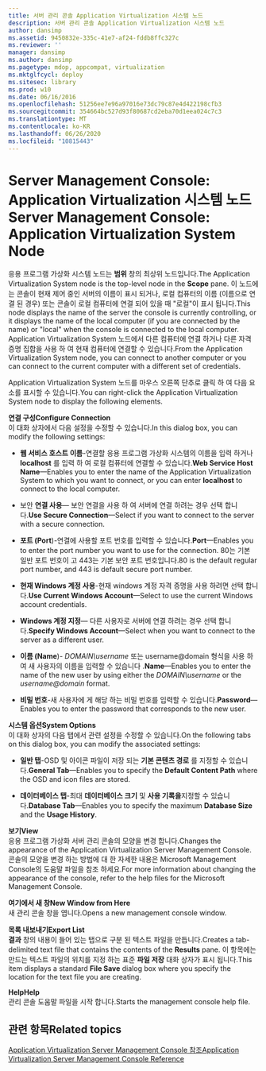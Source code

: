 ```yaml
---
title: 서버 관리 콘솔 Application Virtualization 시스템 노드
description: 서버 관리 콘솔 Application Virtualization 시스템 노드
author: dansimp
ms.assetid: 9450832e-335c-41e7-af24-fddb8ffc327c
ms.reviewer: ''
manager: dansimp
ms.author: dansimp
ms.pagetype: mdop, appcompat, virtualization
ms.mktglfcycl: deploy
ms.sitesec: library
ms.prod: w10
ms.date: 06/16/2016
ms.openlocfilehash: 51256ee7e96a97016e73dc79c87e4d422198cfb3
ms.sourcegitcommit: 354664bc527d93f80687cd2eba70d1eea024c7c3
ms.translationtype: MT
ms.contentlocale: ko-KR
ms.lasthandoff: 06/26/2020
ms.locfileid: "10815443"
---
```

# <span data-ttu-id="aff47-103">Server Management Console: Application Virtualization 시스템 노드</span><span class="sxs-lookup"><span data-stu-id="aff47-103">Server Management Console: Application Virtualization System Node</span></span>


<span data-ttu-id="aff47-104">응용 프로그램 가상화 시스템 노드는 **범위** 창의 최상위 노드입니다.</span><span class="sxs-lookup"><span data-stu-id="aff47-104">The Application Virtualization System node is the top-level node in the **Scope** pane.</span></span> <span data-ttu-id="aff47-105">이 노드에는 콘솔이 현재 제어 중인 서버의 이름이 표시 되거나, 로컬 컴퓨터의 이름 (이름으로 연결 된 경우) 또는 콘솔이 로컬 컴퓨터에 연결 되어 있을 때 "로컬"이 표시 됩니다.</span><span class="sxs-lookup"><span data-stu-id="aff47-105">This node displays the name of the server the console is currently controlling, or it displays the name of the local computer (if you are connected by the name) or "local" when the console is connected to the local computer.</span></span> <span data-ttu-id="aff47-106">Application Virtualization System 노드에서 다른 컴퓨터에 연결 하거나 다른 자격 증명 집합을 사용 하 여 현재 컴퓨터에 연결할 수 있습니다.</span><span class="sxs-lookup"><span data-stu-id="aff47-106">From the Application Virtualization System node, you can connect to another computer or you can connect to the current computer with a different set of credentials.</span></span>

<span data-ttu-id="aff47-107">Application Virtualization System 노드를 마우스 오른쪽 단추로 클릭 하 여 다음 요소를 표시할 수 있습니다.</span><span class="sxs-lookup"><span data-stu-id="aff47-107">You can right-click the Application Virtualization System node to display the following elements.</span></span>

<a href="" id="configure-connection"></a>**<span data-ttu-id="aff47-108">연결 구성</span><span class="sxs-lookup"><span data-stu-id="aff47-108">Configure Connection</span></span>**  
<span data-ttu-id="aff47-109">이 대화 상자에서 다음 설정을 수정할 수 있습니다.</span><span class="sxs-lookup"><span data-stu-id="aff47-109">In this dialog box, you can modify the following settings:</span></span>

- <span data-ttu-id="aff47-110">**웹 서비스 호스트 이름**-연결할 응용 프로그램 가상화 시스템의 이름을 입력 하거나 **localhost** 를 입력 하 여 로컬 컴퓨터에 연결할 수 있습니다.</span><span class="sxs-lookup"><span data-stu-id="aff47-110">**Web Service Host Name**—Enables you to enter the name of the Application Virtualization System to which you want to connect, or you can enter **localhost** to connect to the local computer.</span></span>

- <span data-ttu-id="aff47-111">보안 **연결 사용**— 보안 연결을 사용 하 여 서버에 연결 하려는 경우 선택 합니다.</span><span class="sxs-lookup"><span data-stu-id="aff47-111">**Use Secure Connection**—Select if you want to connect to the server with a secure connection.</span></span>

- <span data-ttu-id="aff47-112">**포트 (Port**)-연결에 사용할 포트 번호를 입력할 수 있습니다.</span><span class="sxs-lookup"><span data-stu-id="aff47-112">**Port**—Enables you to enter the port number you want to use for the connection.</span></span> <span data-ttu-id="aff47-113">80는 기본 일반 포트 번호이 고 443는 기본 보안 포트 번호입니다.</span><span class="sxs-lookup"><span data-stu-id="aff47-113">80 is the default regular port number, and 443 is default secure port number.</span></span>

- <span data-ttu-id="aff47-114">**현재 Windows 계정 사용**-현재 windows 계정 자격 증명을 사용 하려면 선택 합니다.</span><span class="sxs-lookup"><span data-stu-id="aff47-114">**Use Current Windows Account**—Select to use the current Windows account credentials.</span></span>

- <span data-ttu-id="aff47-115">**Windows 계정 지정**— 다른 사용자로 서버에 연결 하려는 경우 선택 합니다.</span><span class="sxs-lookup"><span data-stu-id="aff47-115">**Specify Windows Account**—Select when you want to connect to the server as a different user.</span></span>

- <span data-ttu-id="aff47-116">**이름 (Name**)- *DOMAIN\\username* 또는 username@domain 형식을 사용 하 여 새 사용자의 이름을 입력할 수 있습니다 <em> </em> .</span><span class="sxs-lookup"><span data-stu-id="aff47-116">**Name**—Enables you to enter the name of the new user by using either the *DOMAIN\\username* or the <em>username@domain</em> format.</span></span>

- <span data-ttu-id="aff47-117">**비밀 번호**-새 사용자에 게 해당 하는 비밀 번호를 입력할 수 있습니다.</span><span class="sxs-lookup"><span data-stu-id="aff47-117">**Password**—Enables you to enter the password that corresponds to the new user.</span></span>

<a href="" id="system-options"></a>**<span data-ttu-id="aff47-118">시스템 옵션</span><span class="sxs-lookup"><span data-stu-id="aff47-118">System Options</span></span>**  
<span data-ttu-id="aff47-119">이 대화 상자의 다음 탭에서 관련 설정을 수정할 수 있습니다.</span><span class="sxs-lookup"><span data-stu-id="aff47-119">On the following tabs on this dialog box, you can modify the associated settings:</span></span>

-   <span data-ttu-id="aff47-120">**일반 탭**-OSD 및 아이콘 파일이 저장 되는 **기본 콘텐츠 경로** 를 지정할 수 있습니다.</span><span class="sxs-lookup"><span data-stu-id="aff47-120">**General Tab**—Enables you to specify the **Default Content Path** where the OSD and icon files are stored.</span></span>

-   <span data-ttu-id="aff47-121">**데이터베이스 탭**-최대 **데이터베이스 크기** 및 **사용 기록을**지정할 수 있습니다.</span><span class="sxs-lookup"><span data-stu-id="aff47-121">**Database Tab**—Enables you to specify the maximum **Database Size** and the **Usage History**.</span></span>

<a href="" id="view"></a>**<span data-ttu-id="aff47-122">보기</span><span class="sxs-lookup"><span data-stu-id="aff47-122">View</span></span>**  
<span data-ttu-id="aff47-123">응용 프로그램 가상화 서버 관리 콘솔의 모양을 변경 합니다.</span><span class="sxs-lookup"><span data-stu-id="aff47-123">Changes the appearance of the Application Virtualization Server Management Console.</span></span> <span data-ttu-id="aff47-124">콘솔의 모양을 변경 하는 방법에 대 한 자세한 내용은 Microsoft Management Console의 도움말 파일을 참조 하세요.</span><span class="sxs-lookup"><span data-stu-id="aff47-124">For more information about changing the appearance of the console, refer to the help files for the Microsoft Management Console.</span></span>

<a href="" id="new-window-from-here"></a>**<span data-ttu-id="aff47-125">여기에서 새 창</span><span class="sxs-lookup"><span data-stu-id="aff47-125">New Window from Here</span></span>**  
<span data-ttu-id="aff47-126">새 관리 콘솔 창을 엽니다.</span><span class="sxs-lookup"><span data-stu-id="aff47-126">Opens a new management console window.</span></span>

<a href="" id="export-list"></a>**<span data-ttu-id="aff47-127">목록 내보내기</span><span class="sxs-lookup"><span data-stu-id="aff47-127">Export List</span></span>**  
<span data-ttu-id="aff47-128">**결과** 창의 내용이 들어 있는 탭으로 구분 된 텍스트 파일을 만듭니다.</span><span class="sxs-lookup"><span data-stu-id="aff47-128">Creates a tab-delimited text file that contains the contents of the **Results** pane.</span></span> <span data-ttu-id="aff47-129">이 항목에는 만드는 텍스트 파일의 위치를 지정 하는 표준 **파일 저장** 대화 상자가 표시 됩니다.</span><span class="sxs-lookup"><span data-stu-id="aff47-129">This item displays a standard **File Save** dialog box where you specify the location for the text file you are creating.</span></span>

<a href="" id="help"></a>**<span data-ttu-id="aff47-130">Help</span><span class="sxs-lookup"><span data-stu-id="aff47-130">Help</span></span>**  
<span data-ttu-id="aff47-131">관리 콘솔 도움말 파일을 시작 합니다.</span><span class="sxs-lookup"><span data-stu-id="aff47-131">Starts the management console help file.</span></span>

## <span data-ttu-id="aff47-132">관련 항목</span><span class="sxs-lookup"><span data-stu-id="aff47-132">Related topics</span></span>


[<span data-ttu-id="aff47-133">Application Virtualization Server Management Console 참조</span><span class="sxs-lookup"><span data-stu-id="aff47-133">Application Virtualization Server Management Console Reference</span></span>](application-virtualization-server-management-console-reference.md)

 

 





